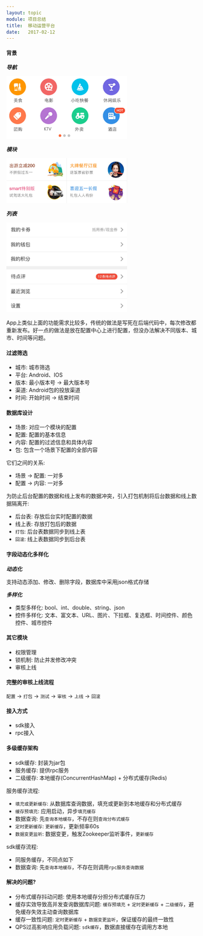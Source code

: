 ```yaml
---
layout: topic
module: 项目总结
title:  移动运营平台
date:   2017-02-12
---
```


#### 背景

***导航***

<img src="/images/topic/project/operatingplatform/icon.png" style="width: 320px" title="导航" />

***模块***

<img src="/images/topic/project/operatingplatform/module.png" style="width: 320px" title="模块" />

***列表***

<img src="/images/topic/project/operatingplatform/list.png" style="width: 320px" title="列表" />

App上类似上面的功能需求比较多，传统的做法是写死在后端代码中，每次修改都重新发布。好一点的做法是放在配置中心上进行配置，但没办法解决不同版本、城市、时间等问题。

#### 过滤筛选

* 城市: 城市筛选
* 平台: Android、IOS
* 版本: 最小版本号 -> 最大版本号
* 渠道: Android包的投放渠道
* 时间: 开始时间 -> 结束时间

#### 数据库设计

* 场景: 对应一个模块的配置
* 配置: 配置的基本信息
* 内容: 配置的过滤信息和具体内容
* 包: 包含一个场景下配置的全部内容

它们之间的关系: 

* 场景 -> 配置: 一对多
* 配置 -> 内容: 一对多

为防止后台配置的数据和线上发布的数据冲突，引入打包机制将后台数据和线上数据隔离开:

* 后台表: 存放后台实时配置的数据
* 线上表: 存放打包后的数据
* `打包`: 后台表数据同步到线上表
* `回滚`: 线上表数据同步到后台表

#### 字段动态化多样化

***动态化***

支持动态添加、修改、删除字段，数据库中采用json格式存储

***多样化***

* 类型多样化: bool、int、double、string、json
* 控件多样化: 文本、富文本、URL、图片、下拉框、复选框、时间控件、颜色控件、城市控件

#### 其它模块

* 权限管理
* 锁机制: 防止并发修改冲突
* 审核上线

#### 完整的审核上线流程

`配置` -> `打包` -> `测试` -> `审核` -> `上线` -> `回滚`

#### 接入方式

* sdk接入
* rpc接入

#### 多级缓存架构

* sdk缓存: 封装为jar包
* 服务缓存: 提供rpc服务
* 二级缓存: 本地缓存(ConcurrentHashMap) + 分布式缓存(Redis)

服务缓存流程:

* `填充或更新缓存`: 从数据库查询数据，填充或更新到本地缓存和分布式缓存
* `缓存预填充`: 应用启动，异步`填充缓存`
* 数据查询: 先`查询本地缓存`，不存在则`查询分布式缓存`
* `定时更新缓存`: `更新缓存`，更新频率60s
* `数据变更监听`: 数据变更，触发Zookeeper监听事件，`更新缓存`

sdk缓存流程:

* 同服务缓存，不同点如下
* 数据查询: 先`查询本地缓存`，不存在则调用`rpc服务查询数据`

#### 解决的问题?

* 分布式缓存抖动问题: 使用本地缓存分担分布式缓存压力
* 缓存实效导致高并发查询数据库问题: `缓存预填充` + `定时更新缓存` + `二级缓存`，避免缓存失效主动查询数据库
* 缓存一致性问题: `定时更新缓存` + `数据变更监听`，保证缓存的最终一致性
* QPS过高影响应用负载问题: `sdk缓存`，数据直接缓存在调用方本地
